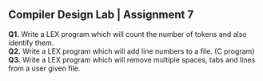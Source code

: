 ## Compiler Design Lab | Assignment 7

**Q1.** Write a LEX program which will count the number of tokens and also identify them. </br>
**Q2.** Write a LEX program which will add line numbers to a file. (C program) </br>
**Q3.** Write a LEX program which will remove multiple spaces, tabs and lines from a user given file. </br>
